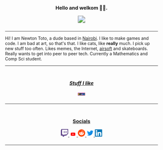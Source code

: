 <div style="text-align: center; padding: 10px;">
    <h3 style="font-style: bold;">Hello and welkom 🥷🏿.</h3>
    <img src="https://github-readme-stats.vercel.app/api?username=sokorototo&show_icons=true&theme=radical&hide_title=true&disable_animations=true" style="zoom: 150%; width: 70%"/>    
</div>


---

Hi! I am Newton Toto, a dude based in [Nairobi](https://duckduckgo.com/?q=nairobi&t=hx&va=g&ia=web&iaxm=about). I like to make games and code. I am bad at art, so that's that. I like cats, like **really** much. I pick up new stuff too often. Likes memes, the Internet, [airsoft](https://youtu.be/j8PxqgliIno) and skateboards. Really wants to get into peer to peer tech. Currently a Mathematics and Comp Sci student. 

---

<div style="text-align: center; padding: 10px; text-decoration: underline">
    <h3 style="font-style: italic;">Stuff I like</h3>
    <img style="width: 5%; height: auto;" src="https://raw.githubusercontent.com/sokorototo/sokorototo/main/logos/banner.png"/>
</div>



---

<div style="text-align: center; padding: 10px; text-decoration: underline;">
    <h3 style="font-style: bold;">Socials</h3>
    <a href="https://www.twitch.tv/sokorototo">
        <img style="width: 5%; height: auto;" src="https://raw.githubusercontent.com/sokorototo/sokorototo/main/logos/twitch.svg"/>
    </a>
    <a href="https://www.youtube.com/channel/UCWWL0sC8_7DdM59TI0BED_Q">
        <img style="width: 5%; height: auto;" src="https://raw.githubusercontent.com/sokorototo/sokorototo/main/logos/youtube.svg"/>
    </a>
    <a href="https://www.reddit.com/user/newtcanmakeit">
        <img style="width: 5%; height: auto;" src="https://raw.githubusercontent.com/sokorototo/sokorototo/main/logos/reddit.svg"/>
    </a>
    <a href="https://twitter.com/newton_toto">
        <img style="width: 5%; height: auto;" src="https://raw.githubusercontent.com/sokorototo/sokorototo/main/logos/twitter.svg"/>
    </a>
    <a href="https://www.linkedin.com/in/nyachieng-a-toto-b844391b9/">
        <img style="width: 5%; height: auto;" src="https://raw.githubusercontent.com/sokorototo/sokorototo/main/logos/linkedin.svg"/>
    </a>
</div>



---

